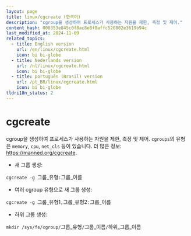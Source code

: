 ```yaml
---
layout: page
title: linux/cgcreate (한국어)
description: "cgroup을 생성하여 프로세스가 사용하는 자원을 제한, 측정 및 제어."
content_hash: 000353e845c0f8ac8e8f0affc520802e3619b94c
last_modified_at: 2024-11-09
related_topics:
  - title: English version
    url: /en/linux/cgcreate.html
    icon: bi bi-globe
  - title: Nederlands version
    url: /nl/linux/cgcreate.html
    icon: bi bi-globe
  - title: português (Brasil) version
    url: /pt_BR/linux/cgcreate.html
    icon: bi bi-globe
tldri18n_status: 2
---
```

# cgcreate

cgroup을 생성하여 프로세스가 사용하는 자원을 제한, 측정 및 제어.
`cgroups`의 유형은 `memory`, `cpu`, `net_cls` 등이 있습니다.
더 많은 정보: <https://manned.org/cgcreate>.

- 새 그룹 생성:

`cgcreate -g `<span class="tldr-var badge badge-pill bg-dark-lm bg-white-dm text-white-lm text-dark-dm font-weight-bold">그룹_유형</span>`:`<span class="tldr-var badge badge-pill bg-dark-lm bg-white-dm text-white-lm text-dark-dm font-weight-bold">그룹_이름</span>

- 여러 cgroup 유형으로 새 그룹 생성:

`cgcreate -g `<span class="tldr-var badge badge-pill bg-dark-lm bg-white-dm text-white-lm text-dark-dm font-weight-bold">그룹_유형1</span>`,`<span class="tldr-var badge badge-pill bg-dark-lm bg-white-dm text-white-lm text-dark-dm font-weight-bold">그룹_유형2</span>`:`<span class="tldr-var badge badge-pill bg-dark-lm bg-white-dm text-white-lm text-dark-dm font-weight-bold">그룹_이름</span>

- 하위 그룹 생성:

`mkdir /sys/fs/cgroup/`<span class="tldr-var badge badge-pill bg-dark-lm bg-white-dm text-white-lm text-dark-dm font-weight-bold">그룹_유형</span>`/`<span class="tldr-var badge badge-pill bg-dark-lm bg-white-dm text-white-lm text-dark-dm font-weight-bold">그룹_이름</span>`/`<span class="tldr-var badge badge-pill bg-dark-lm bg-white-dm text-white-lm text-dark-dm font-weight-bold">하위_그룹_이름</span>
